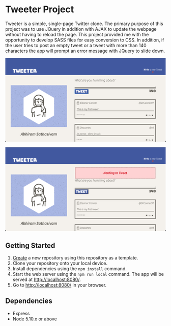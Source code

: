 # Tweeter Project

Tweeter is a simple, single-page Twitter clone.  The primary purpose of this project was to use JQuery in addition with AJAX to update the webpage without having to reload the page.  This project provided me with the opportunity to develop SASS files for easy conversion to CSS.  In addition, if the user tries to post an empty tweet or a tweet with more than 140 characters the app will prompt an error message with JQuery to slide down.  

!["The tweet box with the first tweet being made"](https://github.com/abhiram-satha/tweeterApp/blob/master/docs/tweet-app.png?raw=true)

!["The prompt a user receives when they try to tweet an empty textbox"](https://github.com/abhiram-satha/tweeterApp/blob/master/docs/tweet-error.png?raw=true)
## Getting Started

1. [Create](https://docs.github.com/en/repositories/creating-and-managing-repositories/creating-a-repository-from-a-template) a new repository using this repository as a template.
2. Clone your repository onto your local device.
3. Install dependencies using the `npm install` command.
3. Start the web server using the `npm run local` command. The app will be served at <http://localhost:8080/>.
4. Go to <http://localhost:8080/> in your browser.

## Dependencies

- Express
- Node 5.10.x or above
